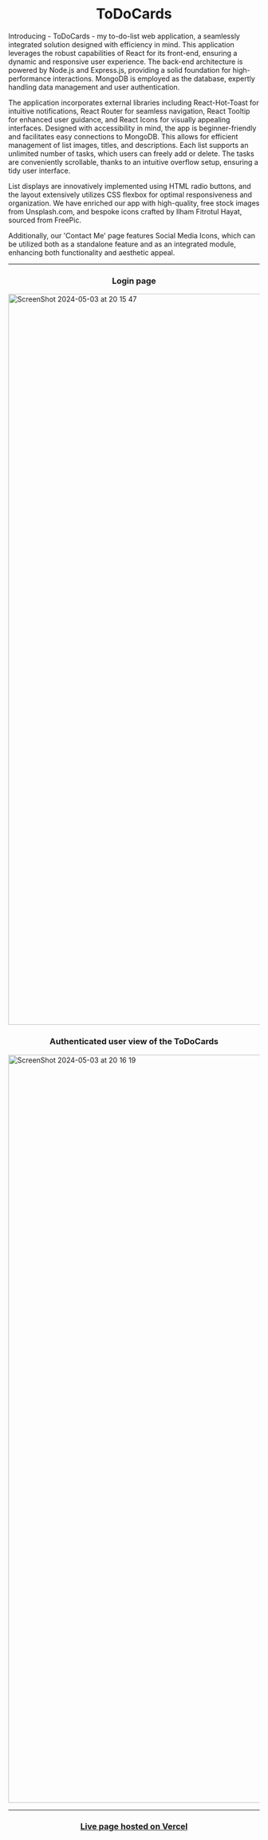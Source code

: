 <h1 align=center>ToDoCards</h1>
Introducing - ToDoCards - my to-do-list web application, a seamlessly integrated solution designed with efficiency in mind. This application leverages the robust capabilities of React for its front-end, ensuring a dynamic and responsive user experience. The back-end architecture is powered by Node.js and Express.js, providing a solid foundation for high-performance interactions. MongoDB is employed as the database, expertly handling data management and user authentication.
<p></p>
The application incorporates external libraries including React-Hot-Toast for intuitive notifications, React Router for seamless navigation, React Tooltip for enhanced user guidance, and React Icons for visually appealing interfaces. Designed with accessibility in mind, the app is beginner-friendly and facilitates easy connections to MongoDB. This allows for efficient management of list images, titles, and descriptions. Each list supports an unlimited number of tasks, which users can freely add or delete. The tasks are conveniently scrollable, thanks to an intuitive overflow setup, ensuring a tidy user interface.
<p></p>
List displays are innovatively implemented using HTML radio buttons, and the layout extensively utilizes CSS flexbox for optimal responsiveness and organization. We have enriched our app with high-quality, free stock images from Unsplash.com, and bespoke icons crafted by Ilham Fitrotul Hayat, sourced from FreePic.

Additionally, our 'Contact Me' page features Social Media Icons, which can be utilized both as a standalone feature and as an integrated module, enhancing both functionality and aesthetic appeal.
<hr/>
<h3 align=center>Login page</h3>

<img align=center width="1462" alt="ScreenShot 2024-05-03 at 20 15 47" src="https://github.com/NF-7/to-do-cards/assets/101887698/a9aa1099-3357-4d7a-bdbb-f9a434da707e">

<h3 align=center>Authenticated user view of the ToDoCards </h3>

<img align=center width="1496" alt="ScreenShot 2024-05-03 at 20 16 19" src="https://github.com/NF-7/to-do-cards/assets/101887698/b1d60940-33a1-4230-8a39-771468c60e44">
<hr/>
<h3 align=center><a href="https://to-do-cards.vercel.app">Live page hosted on Vercel</a></h3>
